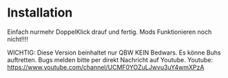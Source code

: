 ﻿# Installation
Einfach nurmehr DoppelKlick drauf und fertig.
Mods Funktionieren noch nicht!!!!

WICHTIG: Diese Version beinhaltet nur QBW KEIN Bedwars. Es könne Buhs auftretten.
         Bugs melden bitte per direkt Nachricht auf Youtube.
         Youtube: https://www.youtube.com/channel/UCMF0YOZuLJwvu3uY4wmXPzA

